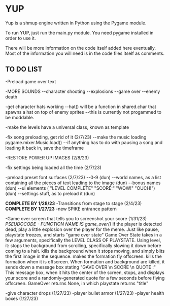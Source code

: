 # YUP

Yup is a shmup engine written in Python using the Pygame module.

To run YUP, just run the main.py module.
You need pygame installed in order to use it.

There will be more information on the code itself added here eventually. 
Most of the information you will need is in the code files itself as comments.


TO DO LIST
---------

-Preload game over text

-MORE SOUNDS
--character shooting
--explosions
--game over
--enemy death

-get character hats working
--hat() will be a function in shared.char that spawns a hat on top of enemy sprites
--this is currently not progammed to be moddable.

-make the levels have a universal class, known as template

-fix song preloading, get rid of it (2/7/23)
--make the music loading pygame.mixer.Music.load()
--if anything has to do with pausing a song and loading it back in, save the timeframe

-RESTORE POWER UP IMAGES (2/8/23)

-fix settings being loaded all the time (2/7/23)

-preload preset font surfaces (2/7/23)
--0-9 (dun)
--world names, as a list containing all the pieces of text leading to the image (dun)
--bonus names (dun)
--ui elements ( "LEVEL COMPLETE"  "SCORE:" "WOW!" "OUCH!") (dun)
--settings stuff, as to preload it (dun)


**COMPLETE BY 1/28/23**
-Transitions from stage to stage (2/4/23)
**COMPLETE BY 1/27/23**
-new SPIKE entrance pattern

-Game over screen that tells you to screenshot your score (1/31/23)
*PSEUDOCODE - FUNCTION NAME IS game_over()*
If the player is detected dead, play a little explosion over the player for the meme.
Just like pause, playstate freezes, and starts "game over state"
Game Over State takes in a few arguments, specifically the LEVEL CLASS OF PLAYSTATE.
Using level, it:
    stops the background from scrolling, specifically slowing it down before coming to a halt. 
    kills the background when it stops moving, and simply blits the first image in the sequence.
    makes the formation fly offscreen. 
    kills the formation when it is offscreen.
When formation and background are killed, it sends down a message box stating "GAVE OVER \n SCORE \n QUOTE :"
This message box, when it hits the center of the screen, stops, and displays your score and a randomly-generated quote for a few seconds before flying offscreen.
GameOver returns None, in which playstate returns "title"

      

-give character drops (1/27/23)
-player bullet armor (1/27/23)
-player health boxes (1/27/23)
